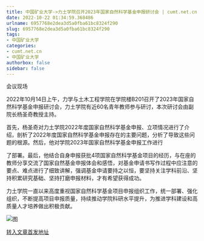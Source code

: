 ```yaml
---
title: 中国矿业大学->力土学院召开2023年国家自然科学基金申报研讨会 | cumt.net.cn
date: 2022-10-22 01:34:59.368486
urlname: 6957768e2dea3d5a0fba61bc8324f290
slug: 6957768e2dea3d5a0fba61bc8324f290
tags: 
- 中国矿业大学
categories:
- cumt.net.cn
- 中国矿业大学
authorbox: false
sidebar: false
---
```

会议现场

2022年10月14日上午，力学与土木工程学院在学院楼B201召开了2023年国家自然科学基金申报研讨会，力土学院有近60名青年教师参与研讨，本次研讨会由副院长杨圣奇教授主持。

首先，杨圣奇对力土学院2022年度国家自然科学基金申报、立项情况进行了介绍，剖析了2022年度国家自然科学基金申报存在的主要问题，分析了导致这些问题的根源。然后，他对学院2023年国家自然科学基金申报工作进行
<!--more-->
了部署。最后，他结合自身申报获批4项国家自然科学基金项目的经历，与在座的教师分享交流了国家自然基金申报体会和感悟，对基金申请书写作过程中应注意的要点、难点进行了细致讲解，强调基金申请要持之以恒，要坚持关注学科前沿、坚持积累研究基础、坚持打磨申报材料，才有希望获得成功。

力土学院一直以来高度重视国家自然科学基金项目申报组织工作，统一部署、强化组织，不断提高项目申报质量，持续推动学院科研水平提升，为推进学科建设和高质量人才培养做出积极贡献。

![图](http://xwzx.cumt.edu.cn/_upload/article/images/d8/4b/0c40496d4f05b9206873d15a715d/1a27a4ca-49d5-4414-965a-2d67be49bd0f.jpg)

[转入文章首发地址](http://xwzx.cumt.edu.cn/b1/89/c523a635273/page.htm)